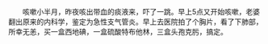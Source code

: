 &emsp;&emsp;咳嗽小半月，昨夜咳出带血的痰液来，吓了一跳。早上5点又开始咳嗽，老婆翻出原来的内科学，鉴定为急性支气管炎。早上去医院拍了个胸片，看了下肺部，所幸无恙，买一盒西地碘，一盒硫酸特布他林，三盒头孢克肟，搞定。

<!-- ##{"timestamp":1297653936}## -->